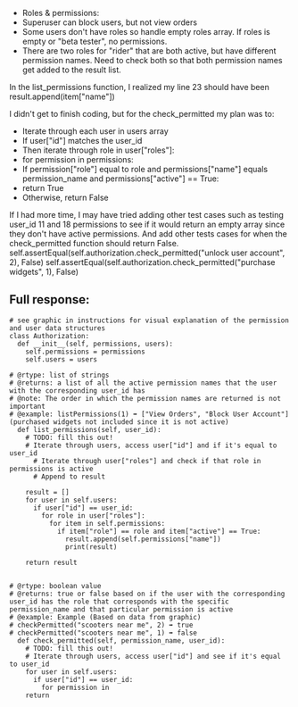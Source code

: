 - Roles & permissions:
- Superuser can block users, but not view orders
- Some users don't have roles so handle empty roles array. If roles is empty or "beta tester", no permissions.
- There are two roles for "rider" that are both active, but have different permission names. Need to check both so that both permission names get added to the result list.

In the list_permissions function, I realized my line 23 should have been result.append(item["name"])

I didn't get to finish coding, but for the check_permitted my plan was to:
- Iterate through each user in users array
- If user["id"] matches the user_id
- Then iterate through role in user["roles"]:
- for permission in permissions:
- If permission["role"] equal to role and permissions["name"] equals permission_name and permissions["active"] == True:
- return True
- Otherwise, return False

If I had more time, I may have tried adding other test cases such as testing user_id 11 and 18 permissions to see if it would return an empty array since they don't have active permissions. And add other tests cases for when the check_permitted function should return False.
self.assertEqual(self.authorization.check_permitted("unlock user account", 2), False)
self.assertEqual(self.authorization.check_permitted("purchase widgets", 1), False)

## Full response:

```
# see graphic in instructions for visual explanation of the permission and user data structures
class Authorization:
  def __init__(self, permissions, users):
    self.permissions = permissions
    self.users = users

# @rtype: list of strings
# @returns: a list of all the active permission names that the user with the corresponding user_id has
# @note: The order in which the permission names are returned is not important
# @example: listPermissions(1) ➡ ["View Orders", "Block User Account"] (purchased widgets not included since it is not active)
  def list_permissions(self, user_id):
    # TODO: fill this out!
    # Iterate through users, access user["id"] and if it's equal to user_id
      # Iterate through user["roles"] and check if that role in permissions is active
      # Append to result 
      
    result = []
    for user in self.users:
      if user["id"] == user_id:
        for role in user["roles"]: 
          for item in self.permissions:
            if item["role"] == role and item["active"] == True:
              result.append(self.permissions["name"])
              print(result)
   
    return result


# @rtype: boolean value
# @returns: true or false based on if the user with the corresponding user_id has the role that corresponds with the specific permission_name and that particular permission is active
# @example: Example (Based on data from graphic)
# checkPermitted("scooters near me", 2) ➡ true
# checkPermitted("scooters near me", 1) ➡ false
  def check_permitted(self, permission_name, user_id):
    # TODO: fill this out!
    # Iterate through users, access user["id"] and see if it's equal to user_id
    for user in self.users:
      if user["id"] == user_id:
        for permission in 
    return
```